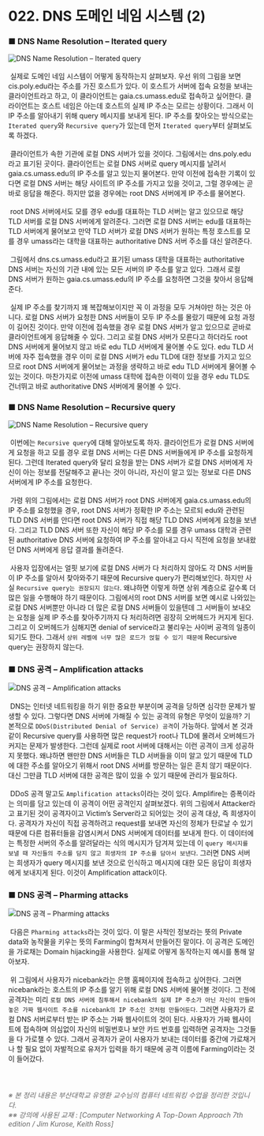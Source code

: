 ﻿# 022. DNS 도메인 네임 시스템 (2)
### ■ DNS Name Resolution – Iterated query
![DNS Name Resolution – Iterated query]( https://raw.githubusercontent.com/taechacode/ComputerScienceRepository/master/Computer%20Network/images/CN_022_01.PNG)
<br><br>
&nbsp;실제로 도메인 네임 시스템이 어떻게 동작하는지 살펴보자. 우선 위의 그림을 보면 cis.poly.edu라는 주소를 가진 호스트가 있다. 이 호스트가 서버에 접속 요청을 보내는 클라이언트라고 하고, 이 클라이언트는 gaia.cs.umass.edu로 접속하고 싶어한다. 클라이언트는 호스트 네임은 아는데 호스트의 실제 IP 주소는 모르는 상황이다. 그래서 이 IP 주소를 알아내기 위해 query 메시지를 보내게 된다. IP 주소를 찾아오는 방식으로는 `Iterated query`와 `Recursive query`가 있는데 먼저 `Iterated query`부터 살펴보도록 하겠다.
<br><br>
&nbsp;클라이언트가 속한 기관에 로컬 DNS 서버가 있을 것이다. 그림에서는 dns.poly.edu라고 표기된 곳이다. 클라이언트는 로컬 DNS 서버로 query 메시지를 날려서 gaia.cs.umass.edu의 IP 주소를 알고 있는지 물어본다. 만약 이전에 접속한 기록이 있다면 로컬 DNS 서버는 해당 사이트의 IP 주소를 가지고 있을 것이고, 그럴 경우에는 곧바로 응답을 해준다. 하지만 없을 경우에는 root DNS 서버에게 IP 주소를 물어본다.
<br><br>
&nbsp;root DNS 서버에서도 모를 경우 edu를 대표하는 TLD 서버는 알고 있으므로 해당 TLD 서버를 로컬 DNS 서버에게 알려준다. 그러면 로컬 DNS 서버는 edu를 대표하는 TLD 서버에게 물어보고 만약 TLD 서버가 로컬 DNS 서버가 원하는 특정 호스트를 모를 경우 umass라는 대학을 대표하는 authoritative DNS 서버 주소를 대신 알려준다.
<br><br>
&nbsp;그림에서 dns.cs.umass.edu라고 표기된 umass 대학을 대표하는 authoritative DNS 서버는 자신의 기관 내에 있는 모든 서버의 IP 주소를 알고 있다. 그래서 로컬 DNS 서버가 원하는 gaia.cs.umass.edu의 IP 주소를 요청하면 그것을 찾아서 응답해준다.
<br><br>
&nbsp;실제 IP 주소를 찾기까지 꽤 복잡해보이지만 꼭 이 과정을 모두 거쳐야만 하는 것은 아니다. 로컬 DNS 서버가 요청한 DNS 서버들이 모두 IP 주소를 몰랐기 때문에 요청 과정이 길어진 것이다. 만약 이전에 접속했을 경우 로컬 DNS 서버가 알고 있으므로 곧바로 클라이언트에게 응답해줄 수 있다. 그리고 로컬 DNS 서버가 모른다고 하더라도 root DNS 서버에게 물어보지 않고 바로 edu TLD 서버에게 물어볼 수도 있다. edu TLD 서버에 자주 접속했을 경우 이미 로컬 DNS 서버가 edu TLD에 대한 정보를 가지고 있으므로 root DNS 서버에게 물어보는 과정을 생략하고 바로 edu TLD 서버에게 물어볼 수 있는 것이다. 마찬가지로 이전에 umass 대학에 접속한 이력이 있을 경우 edu TLD도 건너뛰고 바로 authoritative DNS 서버에게 물어볼 수 있다.
<br>
### ■ DNS Name Resolution – Recursive query 
![DNS Name Resolution – Recursive query]( https://raw.githubusercontent.com/taechacode/ComputerScienceRepository/master/Computer%20Network/images/CN_022_02.PNG)
<br><br>
&nbsp;이번에는 `Recursive query`에 대해 알아보도록 하자. 클라이언트가 로컬 DNS 서버에게 요청을 하고 모를 경우 로컬 DNS 서버는 다른 DNS 서버들에게 IP 주소를 요청하게 된다. 그런데 Iterated query와 달리 요청을 받는 DNS 서버가 로컬 DNS 서버에게 자신이 아는 정보를 전달해주고 끝나는 것이 아니라, 자신이 알고 있는 정보로 다른 DNS 서버에게 IP 주소를 요청한다.
<br><br>
&nbsp;가령 위의 그림에서는 로컬 DNS 서버가 root DNS 서버에게 gaia.cs.umass.edu의 IP 주소를 요청했을 경우, root DNS 서버가 정확한 IP 주소는 모르되 edu와 관련된 TLD DNS 서버를 안다면 root DNS 서버가 직접 해당 TLD DNS 서버에게 요청을 보낸다. 그리고 TLD DNS 서버 또한 자신이 해당 IP 주소를 모를 경우 umass 대학과 관련된 authoritative DNS 서버에 요청하여 IP 주소를 알아내고 다시 직전에 요청을 보내왔던 DNS 서버에게 응답 결과를 돌려준다.
<br><br>
&nbsp;사용자 입장에서는 얼핏 보기에 로컬 DNS 서버가 다 처리하지 않아도 각 DNS 서버들이 IP 주소를 알아서 찾아와주기 때문에 Recursive query가 편리해보인다. 하지만 사실 `Recursive query는 권장되지 않는다`. 왜냐하면 이렇게 하면 상위 계층으로 갈수록 더 많은 일을 수행해야 하기 때문이다. 그림에서의 root DNS 서버를 보면 예시로 나와있는 로컬 DNS 서버뿐만 아니라 더 많은 로컬 DNS 서버들이 있을텐데 그 서버들이 보내오는 요청을 실제 IP 주소를 찾아주기까지 다 처리하려면 굉장히 오버헤드가 커지게 된다. 그리고 이 오버헤드가 심해지면 denial of service라고 불리우는 사이버 공격의 일종이 되기도 한다. 그래서 `상위 레벨에 너무 많은 로드가 얹힐 수 있기 때문에` Recursive query는 권장하지 않는다.
<br>
### ■ DNS 공격 – Amplification attacks
![DNS 공격 – Amplification attacks]( https://raw.githubusercontent.com/taechacode/ComputerScienceRepository/master/Computer%20Network/images/CN_022_03.PNG)
<br><br>
&nbsp;DNS는 인터넷 네트워킹을 하기 위한 중요한 부분이며 공격을 당하면 심각한 문제가 발생할 수 있다. 그렇다면 DNS 서버에 가해질 수 있는 공격의 유형은 무엇이 있을까? 기본적으로 `DDoS(Distributed Denial of Service) 공격`이 가능하다. 앞에서 본 것과 같이 Recursive query를 사용하면 많은 request가 root나 TLD에 몰려서 오버헤드가 커지는 문제가 발생한다. 그런데 실제로 root 서버에 대해서는 이런 공격이 크게 성공하지 못했다. 왜냐하면 왠만한 DNS 서버들은 TLD 서버들을 이미 알고 있기 때문에 TLD에 대한 주소를 알아오기 위해서 root DNS 서버를 방문하는 일은 흔치 않기 때문이다. 대신 그만큼 TLD 서버에 대한 공격은 많이 있을 수 있기 때문에 관리가 필요하다.
<br><br>
&nbsp;DDoS 공격 말고도 `Amplification attacks`이라는 것이 있다. Amplifire는 증폭이라는 의미를 담고 있는데 이 공격이 어떤 공격인지 살펴보겠다. 위의 그림에서 Attacker라고 표기된 것이 공격자이고 Victim’s Server라고 되어있는 것이 공격 대상, 즉 희생자이다. 공격자가 자신이 직접 공격하려고 request를 보내면 자신의 정체가 탄로날 수 있기 때문에 다른 컴퓨터들을 감염시켜서 DNS 서버에게 데이터를 보내게 한다. 이 데이터에는 특정한 서버의 주소를 알려달라는 식의 메시지가 담겨져 있는데 이 `query 메시지를 보낼 때 자신들의 주소를 담지 않고 희생자의 IP 주소를 담아서 보낸다`. 그러면 DNS 서버는 희생자가 query 메시지를 보낸 것으로 인식하고 메시지에 대한 모든 응답이 희생자에게 보내지게 된다. 이것이 Amplification attack이다. 
<br>
### ■ DNS 공격 – Pharming attacks
![DNS 공격 – Pharming attacks]( https://raw.githubusercontent.com/taechacode/ComputerScienceRepository/master/Computer%20Network/images/CN_022_04.PNG)
<br><br>
&nbsp;다음은 `Pharming attacks`라는 것이 있다. 이 말은 사적인 정보라는 뜻의 Private data와 농작물을 키우는 뜻의 Farming이 합쳐져서 만들어진 말이다. 이 공격은 도메인을 가로채는 Domain hijacking을 사용한다. 실제로 어떻게 동작하는지 예시를 통해 알아보자.
<br><br>
&nbsp;위 그림에서 사용자가 nicebank라는 은행 홈페이지에 접속하고 싶어한다. 그러면 nicebank라는 호스트의 IP 주소를 알기 위해 로컬 DNS 서버에 물어볼 것이다. 그 전에 공격자는 미리 `로컬 DNS 서버에 침투해서 nicebank의 실제 IP 주소가 아닌 자신이 만들어놓은 가짜 웹사이트 주소를 nicebank의 IP 주소인 것처럼 만들어둔다`. 그러면 사용자가 로컬 DNS 서버로부터 받는 IP 주소는 가짜 웹사이트의 것이 된다. 사용자가 가짜 웹사이트에 접속하며 의심없이 자신의 비밀번호나 보안 카드 번호를 입력하면 공격자는 그것들을 다 가로챌 수 있다. 그래서 공격자가 굳이 사용자가 보내는 데이터를 중간에 가로채거나 할 필요 없이 자발적으로 유저가 입력을 하기 때문에 공격 이름에 Farming이라는 것이 들어갔다.
<br>
<br>
<br>
###### <span style="color:#666666">※ 본 정리 내용은 부산대학교 유영환 교수님의 컴퓨터 네트워킹 수업을 정리한 것입니다.<br>※※ 강의에 사용된 교재 : [Computer Networking A Top-Down Approach 7th edition / Jim Kurose, Keith Ross]</span>
